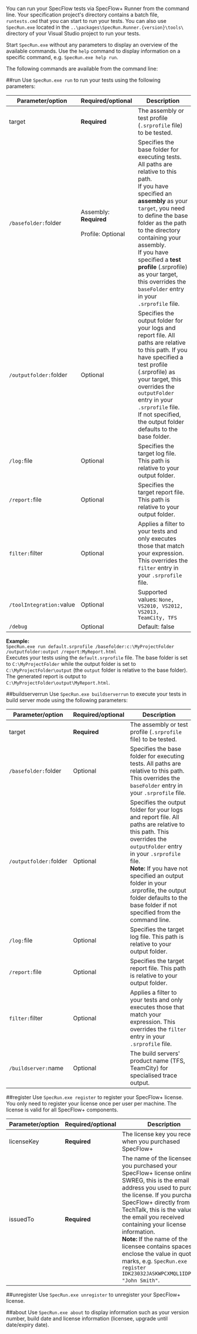 You can run your SpecFlow tests via SpecFlow+ Runner from the command line. Your specification project's directory contains a batch file, `runtests.cmd` that you can start to run your tests. You can also use `SpecRun.exe` located in the `..\packages\SpecRun.Runner.{version}\tools\` directory of your Visual Studio project to run your tests.

Start `SpecRun.exe` without any parameters to display an overview of the available commands. Use the `help` command to display information on a specific command, e.g. `SpecRun.exe help run`.

The following commands are available from the command line:

##run
Use `SpecRun.exe run` to run your tests using the following parameters:

|Parameter/option       |Required/optional|Description|
|-----------------------|-----------------|-----------|
|target                 |**Required**     |The assembly or test profile (`.srprofile` file) to be tested.|
|`/basefolder:`folder   |Assembly: **Required**<br><br>Profile: Optional         |Specifies the base folder for executing tests. All paths are relative to this path. <br>If you have specified an **assembly** as your `target`, you need to define the base folder as the path to the directory containing your assembly.<br>If you have specified a **test profile** (.srprofile) as your target, this overrides the `baseFolder` entry in your `.srprofile` file.|
|`/outputfolder:`folder |Optional         |Specifies the output folder for your logs and report file. All paths are relative to this path. If you have specified a test profile (.srprofile) as your target, this overrides the `outputFolder` entry in your `.srprofile` file.<br>If not specified, the output folder defaults to the base folder.|
|`/log:`file            |Optional         |Specifies the target log file. This path is relative to your output folder.|
|`/report:`file         |Optional         |Specifies the target report file. This path is relative to your output folder.|
|`filter:`filter        |Optional         |Applies a filter to your tests and only executes those that match your expression. This overrides the `filter` entry in your `.srprofile` file.|
|`/toolIntegration:`value|Optional        |Supported values: `None, VS2010, VS2012, VS2013, TeamCity, TFS`|
|`/debug`                |Optional        |Default: false |

**Example:**  
`SpecRun.exe run default.srprofile /basefolder:c:\MyProjectFolder /outputfolder:output /report:MyReport.html`  
Executes your tests using the `default.srprofile` file. The base folder is set to `C:\MyProjectFolder` while the output folder is set to `C:\MyProjectFolder\output` (the `output` folder is relative to the base folder). The generated report is output to `C:\MyProjectFolder\output\MyReport.html`.

##buildserverrun
Use `SpecRun.exe buildserverrun` to execute your tests in build server mode using the following parameters:

|Parameter/option       |Required/optional|Description|
|-----------------------|-----------------|-----------|
|target                 |**Required**     |The assembly or test profile (`.srprofile` file) to be tested.|
|`/basefolder:`folder   |Optional         |Specifies the base folder for executing tests. All paths are relative to this path. This overrides the `baseFolder` entry in your `.srprofile` file.|
|`/outputfolder:`folder |Optional         |Specifies the output folder for your logs and report file. All paths are relative to this path. This overrides the `outputFolder` entry in your `.srprofile` file.<br>**Note:** If you have not specified an output folder in your .srprofile, the output folder defaults to the base folder if not specified from the command line.|
|`/log:`file            |Optional         |Specifies the target log file. This path is relative to your output folder.|
|`/report:`file         |Optional         |Specifies the target report file. This path is relative to your output folder.|
|`filter:`filter        |Optional         |Applies a filter to your tests and only executes those that match your expression. This overrides the `filter` entry in your `.srprofile` file.|
|`/buildserver:`name     |Optional         |The build servers' product name (TFS, TeamCity) for specialised trace output.|

##register
Use `SpecRun.exe register` to register your SpecFlow+ license. You only need to register your license once per user per machine. The license is valid for all SpecFlow+ components.

|Parameter/option       |Required/optional|Description|
|-----------------------|-----------------|-----------|
|licenseKey             |**Required**     |The license key you received when you purchased SpecFlow+|
|issuedTo               |**Required**     |The name of the licensee. If you purchased your SpecFlow+ license online via SWREG, this is the email address you used to purchase the license. If you purchased SpecFlow+ directly from TechTalk, this is the value in the email you received containing your license information.<br>**Note:** If the name of the licensee contains spaces, enclose the value in quotation marks, e.g. `SpecRun.exe register IDK23032JASKWPCXMQL1IDPAKX== "John Smith"`.|

##unregister
Use `SpecRun.exe unregister` to unregister your SpecFlow+ license.


##about
Use `SpecRun.exe about` to display information such as your version number, build date and license information (licensee, upgrade until date/expiry date).


